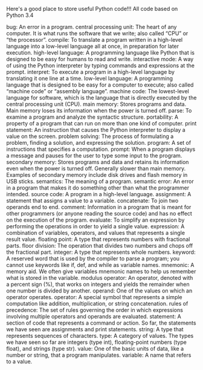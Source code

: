 
Here's a good place to store useful Python code!!! All code based on Python 3.4


bug: An error in a program.
central processing unit: The heart of any computer. It is what runs the software
that we write; also called “CPU” or “the processor”.
compile: To translate a program written in a high-level language into a low-level
language all at once, in preparation for later execution.
high-level language: A programming language like Python that is designed to be
easy for humans to read and write.
interactive mode: A way of using the Python interpreter by typing commands
and expressions at the prompt.
interpret: To execute a program in a high-level language by translating it one line
at a time.
low-level language: A programming language that is designed to be easy for a
computer to execute; also called “machine code” or “assembly language”.
machine code: The lowest-level language for software, which is the language
that is directly executed by the central processing unit (CPU).
main memory: Stores programs and data. Main memory loses its information
when the power is turned off.
parse: To examine a program and analyze the syntactic structure.
portability: A property of a program that can run on more than one kind of computer.
print statement: An instruction that causes the Python interpreter to display a
value on the screen.
problem solving: The process of formulating a problem, finding a solution, and
expressing the solution.
program: A set of instructions that specifies a computation.
prompt: When a program displays a message and pauses for the user to type
some input to the program.
secondary memory: Stores programs and data and retains its information even
when the power is turned off. Generally slower than main memory. Examples
of secondary memory include disk drives and flash memory in USB
sticks.
semantics: The meaning of a program.
semantic error: An error in a program that makes it do something other than
what the programmer intended.
source code: A program in a high-level language.
assignment: A statement that assigns a value to a variable.
concatenate: To join two operands end to end.
comment: Information in a program that is meant for other programmers (or anyone
reading the source code) and has no effect on the execution of the program.
evaluate: To simplify an expression by performing the operations in order to yield
a single value.
expression: A combination of variables, operators, and values that represents a
single result value.
floating point: A type that represents numbers with fractional parts.
floor division: The operation that divides two numbers and chops off the fractional
part.
integer: A type that represents whole numbers.
keyword: A reserved word that is used by the compiler to parse a program; you
cannot use keywords like if, def, and while as variable names.
mnemonic: A memory aid. We often give variables mnemonic names to help us
remember what is stored in the variable.
modulus operator: An operator, denoted with a percent sign (%), that works on
integers and yields the remainder when one number is divided by another.
operand: One of the values on which an operator operates.
operator: A special symbol that represents a simple computation like addition,
multiplication, or string concatenation.
rules of precedence: The set of rules governing the order in which expressions
involving multiple operators and operands are evaluated.
statement: A section of code that represents a command or action. So far, the
statements we have seen are assignments and print statements.
string: A type that represents sequences of characters.
type: A category of values. The types we have seen so far are integers (type int),
floating-point numbers (type float), and strings (type str).
value: One of the basic units of data, like a number or string, that a program
manipulates.
variable: A name that refers to a value.
